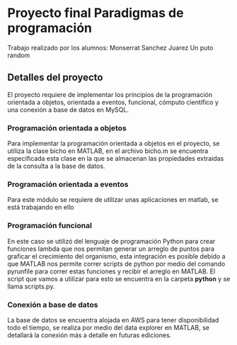 # Proyecto final Paradigmas de programación

Trabajo realizado por los alumnos:
Monserrat Sanchez Juarez
Un puto random

## Detalles del proyecto

El proyecto requiere de implementar los principios de la programación orientada a objetos, orientada a eventos, funcional, cómputo científico y una conexión a base de datos en MySQL.

### Programación orientada a objetos

Para implementar la programación orientada a objetos en el proyecto, se utiliza la clase bicho en MATLAB, en el archivo bicho.m se encuentra especificada esta clase en la que se almacenan las propiedades extraidas de la consulta a la base de datos.

### Programación orientada a eventos

Para este módulo se requiere de utilizar unas aplicaciones en matlab, se está trabajando en ello

### Programación funcional

En este caso se utilizó del lenguaje de programación Python para crear funciones lambda que nos permitan generar un arreglo de puntos para graficar el crecimiento del organismo, esta integración es posible debido a que MATLAB nos permite correr scripts de python por medio del comando pyrunfile para correr estas funciones y recibir el arreglo en MATLAB.
El script que vamos a utilizar para esto se encuentra en la carpeta **python** y se llama scripts.py.

### Conexión a base de datos

La base de datos se encuentra alojada en AWS para tener disponibilidad todo el tiempo, se realiza por medio del data explorer en MATLAB, se detallará la conexión más a detalle en futuras ediciones.
